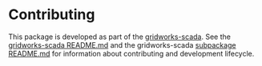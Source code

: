 # Contributing

This package is developed as part of the [gridworks-scada]. See the
[gridworks-scada README.md] and the gridworks-scada [subpackage README.md]
for information about contributing and development lifecycle.

[gridworks-scada]: https://github.com/thegridelectric/gridworks-scada 
[gridworks-scada README.md]: ../../README.md
[subpackage README.md]: ../README.md
